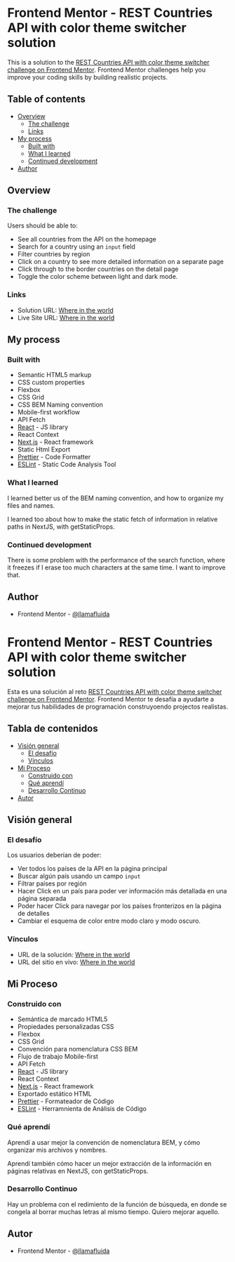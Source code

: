 # Frontend Mentor - REST Countries API with color theme switcher solution

This is a solution to the [REST Countries API with color theme switcher challenge on Frontend Mentor](https://www.frontendmentor.io/challenges/rest-countries-api-with-color-theme-switcher-5cacc469fec04111f7b848ca). Frontend Mentor challenges help you improve your coding skills by building realistic projects.

## Table of contents

- [Overview](#overview)
  - [The challenge](#the-challenge)
  - [Links](#links)
- [My process](#my-process)
  - [Built with](#built-with)
  - [What I learned](#what-i-learned)
  - [Continued development](#continued-development)
- [Author](#author)

## Overview

### The challenge

Users should be able to:

- See all countries from the API on the homepage
- Search for a country using an `input` field
- Filter countries by region
- Click on a country to see more detailed information on a separate page
- Click through to the border countries on the detail page
- Toggle the color scheme between light and dark mode.

### Links

- Solution URL: [Where in the world](https://llamafluida.github.io/where-in-the-world)
- Live Site URL: [Where in the world](https://llamafluida.github.io/where-in-the-world)

## My process

### Built with

- Semantic HTML5 markup
- CSS custom properties
- Flexbox
- CSS Grid
- CSS BEM Naming convention
- Mobile-first workflow
- API Fetch
- [React](https://reactjs.org/) - JS library
- React Context
- [Next.js](https://nextjs.org/) - React framework
- Static Html Export
- [Prettier](https://prettier.io/) - Code Formatter
- [ESLint](https://eslint.org/) - Static Code Analysis Tool

### What I learned

I learned better us of the BEM naming convention, and how to organize my files and names.

I learned too about how to make the static fetch of information in relative paths in NextJS, with getStaticProps.

### Continued development

There is some problem with the performance of the search function, where it freezes if I erase too much characters at the same time. I want to improve that.

## Author

- Frontend Mentor - [@llamafluida](https://www.frontendmentor.io/profile/llamafluida)


# Frontend Mentor - REST Countries API with color theme switcher solution

Esta es una solución  al reto [REST Countries API with color theme switcher challenge on Frontend Mentor](https://www.frontendmentor.io/challenges/rest-countries-api-with-color-theme-switcher-5cacc469fec04111f7b848ca). Frontend Mentor te desafía a ayudarte a mejorar tus habilidades de programación  construyoendo projectos realistas.

## Tabla de contenidos

- [Visión general](#visión-general)
  - [El desafío](#el-desafío)
  - [Vínculos](#vínculos)
- [Mi Proceso](#mi-proceso)
  - [Construido con](#construido-con)
  - [Qué aprendí](#qué-aprendí)
  - [Desarrollo Continuo](#desarrollo-continuo)
- [Autor](#autor)

## Visión general

### El desafío

Los usuarios deberían de poder:

- Ver todos los países de la API en la página principal
- Buscar algún país usando un campo `input`
- Filtrar países por región
- Hacer Click en un país para poder ver información más detallada en una página separada
- Poder hacer Click para navegar por los países fronterizos en la página de detalles
- Cambiar el esquema de color entre modo claro y modo oscuro.

### Vínculos

- URL de la solución: [Where in the world](https://llamafluida.github.io/where-in-the-world)
- URL del sitio en vivo: [Where in the world](https://llamafluida.github.io/where-in-the-world)

## Mi Proceso

### Construido con

- Semántica de marcado HTML5
- Propiedades personalizadas CSS
- Flexbox
- CSS Grid
- Convención para nomenclatura CSS BEM
- Flujo de trabajo Mobile-first 
- API Fetch
- [React](https://reactjs.org/) - JS library
- React Context
- [Next.js](https://nextjs.org/) - React framework
- Exportado estático HTML
- [Prettier](https://prettier.io/) - Formateador de Código
- [ESLint](https://eslint.org/) - Herramnienta de Análisis de Código

### Qué aprendí

Aprendí a usar mejor la convención de nomenclatura BEM, y cómo organizar mis archivos y nombres.

Aprendí también cómo hacer un mejor extracción de la información en páginas relativas en NextJS, con getStaticProps.

### Desarrollo Continuo

Hay un problema con el redimiento de la función de búsqueda, en donde se congela al borrar muchas letras al mismo tiempo. Quiero mejorar aquello.

## Autor

- Frontend Mentor - [@llamafluida](https://www.frontendmentor.io/profile/llamafluida)
